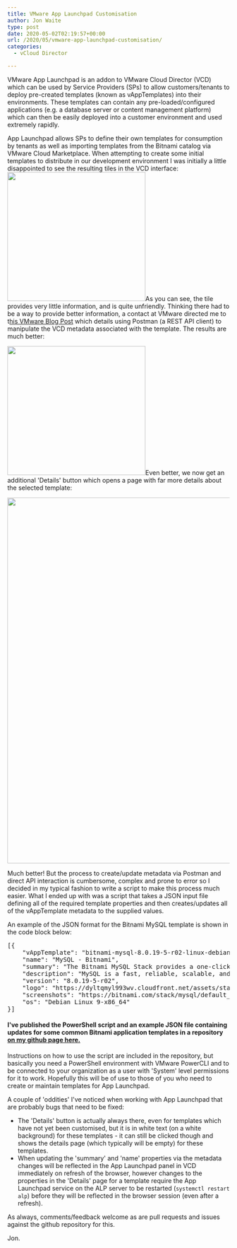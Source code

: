 ```yaml
---
title: VMware App Launchpad Customisation
author: Jon Waite
type: post
date: 2020-05-02T02:19:57+00:00
url: /2020/05/vmware-app-launchpad-customisation/
categories:
  - vCloud Director

---
```

VMware App Launchpad is an addon to VMware Cloud Director (VCD) which can be used by Service Providers (SPs) to allow customers/tenants to deploy pre-created templates (known as vAppTemplates) into their environments. These templates can contain any pre-loaded/configured applications (e.g. a database server or content management platform) which can then be easily deployed into a customer environment and used extremely rapidly.

App Launchpad allows SPs to define their own templates for consumption by tenants as well as importing templates from the Bitnami catalog via VMware Cloud Marketplace. When attempting to create some initial templates to distribute in our development environment I was initially a little disappointed to see the resulting tiles in the VCD interface:  
[<img loading="lazy" decoding="async" class="aligncenter wp-image-1106 size-full" src="https://kiwicloud.ninja/wp-content/uploads/2020/05/alp-before-tile.png" alt="" width="313" height="292" srcset="https://kiwicloud.ninja/wp-content/uploads/2020/05/alp-before-tile.png 313w, https://kiwicloud.ninja/wp-content/uploads/2020/05/alp-before-tile-300x280.png 300w, https://kiwicloud.ninja/wp-content/uploads/2020/05/alp-before-tile-150x140.png 150w, https://kiwicloud.ninja/wp-content/uploads/2020/05/alp-before-tile-161x150.png 161w" sizes="(max-width: 313px) 100vw, 313px" />][1]As you can see, the tile provides very little information, and is quite unfriendly. Thinking there had to be a way to provide better information, a contact at VMware directed me to t[his VMware Blog Post][2] which details using Postman (a REST API client) to manipulate the VCD metadata associated with the template. The results are much better:

[<img loading="lazy" decoding="async" class="aligncenter wp-image-1105 size-full" src="https://kiwicloud.ninja/wp-content/uploads/2020/05/alp-after-tile.png" alt="" width="313" height="292" srcset="https://kiwicloud.ninja/wp-content/uploads/2020/05/alp-after-tile.png 313w, https://kiwicloud.ninja/wp-content/uploads/2020/05/alp-after-tile-300x280.png 300w, https://kiwicloud.ninja/wp-content/uploads/2020/05/alp-after-tile-150x140.png 150w, https://kiwicloud.ninja/wp-content/uploads/2020/05/alp-after-tile-161x150.png 161w" sizes="(max-width: 313px) 100vw, 313px" />][3]Even better, we now get an additional 'Details' button which opens a page with far more details about the selected template:

<img loading="lazy" decoding="async" class="aligncenter wp-image-1104 size-full" src="https://kiwicloud.ninja/wp-content/uploads/2020/05/alp-after-details.png" alt="" width="1056" height="828" srcset="https://kiwicloud.ninja/wp-content/uploads/2020/05/alp-after-details.png 1056w, https://kiwicloud.ninja/wp-content/uploads/2020/05/alp-after-details-300x235.png 300w, https://kiwicloud.ninja/wp-content/uploads/2020/05/alp-after-details-800x627.png 800w, https://kiwicloud.ninja/wp-content/uploads/2020/05/alp-after-details-768x602.png 768w, https://kiwicloud.ninja/wp-content/uploads/2020/05/alp-after-details-150x118.png 150w, https://kiwicloud.ninja/wp-content/uploads/2020/05/alp-after-details-191x150.png 191w" sizes="(max-width: 1056px) 100vw, 1056px" /> 

Much better! But the process to create/update metadata via Postman and direct API interaction is cumbersome, complex and prone to error so I decided in my typical fashion to write a script to make this process much easier. What I ended up with was a script that takes a JSON input file defining all of the required template properties and then creates/updates all of the vAppTemplate metadata to the supplied values.

An example of the JSON format for the Bitnami MySQL template is shown in the code block below:

<pre class="EnlighterJSRAW" data-enlighter-language="json">[{
    "vAppTemplate": "bitnami-mysql-8.0.19-5-r02-linux-debian-9-x86_64-nami",
    "name": "MySQL - Bitnami",
    "summary": "The Bitnami MySQL Stack provides a one-click install solution for MySQL.",
    "description": "MySQL is a fast, reliable, scalable, and easy to use open source relational database system. Designed to handle mission-critical, heavy-load production applications.",
    "version": "8.0.19-5-r02",
    "logo": "https://dyltqmyl993wv.cloudfront.net/assets/stacks/mysql/img/mysql-stack-110x117.png",
    "screenshots": "https://bitnami.com/stack/mysql/default_screenshot",
    "os": "Debian Linux 9-x86_64"
}]</pre>

#### **I've published the PowerShell script and an example JSON file containing updates for some common Bitnami application templates in a repository [on my github page here.][4]**

Instructions on how to use the script are included in the repository, but basically you need a PowerShell environment with VMware PowerCLI and to be connected to your organization as a user with 'System' level permissions for it to work. Hopefully this will be of use to those of you who need to create or maintain templates for App Launchpad.

A couple of 'oddities' I've noticed when working with App Launchpad that are probably bugs that need to be fixed:

  * The 'Details' button is actually always there, even for templates which have not yet been customised, but it is in white text (on a white background) for these templates - it can still be clicked though and shows the details page (which typically will be empty) for these templates.
  * When updating the 'summary' and 'name' properties via the metadata changes will be reflected in the App Launchpad panel in VCD immediately on refresh of the browser, however changes to the properties in the 'Details' page for a template require the App Launchpad service on the ALP server to be restarted (`systemctl restart alp`) before they will be reflected in the browser session (even after a refresh).

As always, comments/feedback welcome as are pull requests and issues against the github repository for this.

Jon.

 

 [1]: https://kiwicloud.ninja/wp-content/uploads/2020/05/alp-before-tile.png
 [2]: https://blogs.vmware.com/cloudprovider/2020/04/easy-application-deployment-in-vmware-cloud-director-with-app-launchpad.html
 [3]: https://kiwicloud.ninja/wp-content/uploads/2020/05/alp-after-tile.png
 [4]: https://github.com/jondwaite/ALP-metadata